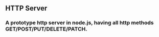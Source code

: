 ## HTTP Server
### A prototype http server in node.js, having all http methods GET/POST/PUT/DELETE/PATCH.
